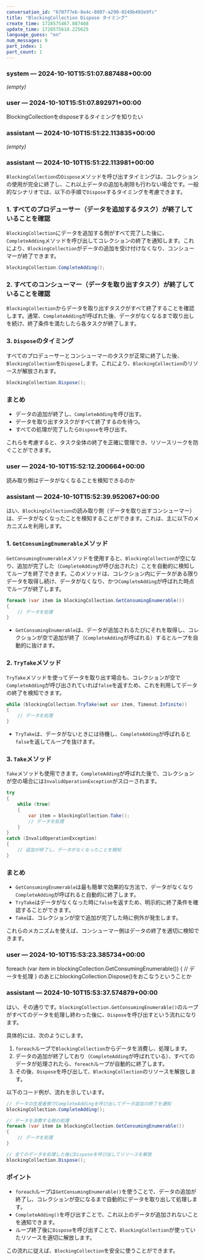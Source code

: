 ```yaml
---
conversation_id: "6707f7eb-8e4c-8007-a290-0249b493e9fc"
title: "BlockingCollection Dispose タイミング"
create_time: 1728575467.887488
update_time: 1728575618.225625
language_guess: "en"
num_messages: 9
part_index: 1
part_count: 1
---
```


### system — 2024-10-10T15:51:07.887488+00:00

_(empty)_

### user — 2024-10-10T15:51:07.892971+00:00

BlockingCollectionをdisposeするタイミングを知りたい

### assistant — 2024-10-10T15:51:22.113835+00:00

_(empty)_

### assistant — 2024-10-10T15:51:22.113981+00:00

`BlockingCollection`の`Dispose`メソッドを呼び出すタイミングは、コレクションの使用が完全に終了し、これ以上データの追加も削除も行わない場合です。一般的なシナリオでは、以下の手順で`Dispose`するタイミングを考慮できます。

### 1. **すべてのプロデューサー（データを追加するタスク）が終了していることを確認**
   `BlockingCollection`にデータを追加する側がすべて完了した後に、`CompleteAdding`メソッドを呼び出してコレクションの終了を通知します。これにより、`BlockingCollection`がデータの追加を受け付けなくなり、コンシューマーが終了できます。

```csharp
blockingCollection.CompleteAdding();
```

### 2. **すべてのコンシューマー（データを取り出すタスク）が終了していることを確認**
   `BlockingCollection`からデータを取り出すタスクがすべて終了することを確認します。通常、`CompleteAdding`が呼ばれた後、データがなくなるまで取り出しを続け、終了条件を満たしたら各タスクが終了します。

### 3. **`Dispose`のタイミング**
   すべてのプロデューサーとコンシューマーのタスクが正常に終了した後、`BlockingCollection`を`Dispose`します。これにより、`BlockingCollection`のリソースが解放されます。

```csharp
blockingCollection.Dispose();
```

### まとめ
- データの追加が終了し、`CompleteAdding`を呼び出す。
- データを取り出すタスクがすべて終了するのを待つ。
- すべての処理が完了したら`Dispose`を呼び出す。

これらを考慮すると、タスク全体の終了を正確に管理でき、リソースリークを防ぐことができます。

### user — 2024-10-10T15:52:12.200664+00:00

読み取り側はデータがなくなることを検知できるのか

### assistant — 2024-10-10T15:52:39.952067+00:00

はい、`BlockingCollection`の読み取り側（データを取り出すコンシューマー）は、データがなくなったことを検知することができます。これは、主に以下のメカニズムを利用します。

### 1. **`GetConsumingEnumerable`メソッド**
   `GetConsumingEnumerable`メソッドを使用すると、`BlockingCollection`が空になり、追加が完了した（`CompleteAdding`が呼び出された）ことを自動的に検知してループを終了できます。このメソッドは、コレクション内にデータがある限りデータを取得し続け、データがなくなり、かつ`CompleteAdding`が呼ばれた時点でループが終了します。

```csharp
foreach (var item in blockingCollection.GetConsumingEnumerable())
{
    // データを処理
}
```

- `GetConsumingEnumerable`は、データが追加されるたびにそれを取得し、コレクションが空で追加が終了（`CompleteAdding`が呼ばれる）するとループを自動的に抜けます。

### 2. **`TryTake`メソッド**
   `TryTake`メソッドを使ってデータを取り出す場合も、コレクションが空で`CompleteAdding`が呼び出されていれば`false`を返すため、これを利用してデータの終了を検知できます。

```csharp
while (blockingCollection.TryTake(out var item, Timeout.Infinite))
{
    // データを処理
}
```

- `TryTake`は、データがないときには待機し、`CompleteAdding`が呼ばれると`false`を返してループを抜けます。

### 3. **`Take`メソッド**
   `Take`メソッドも使用できます。`CompleteAdding`が呼ばれた後で、コレクションが空の場合には`InvalidOperationException`がスローされます。

```csharp
try
{
    while (true)
    {
        var item = blockingCollection.Take();
        // データを処理
    }
}
catch (InvalidOperationException)
{
    // 追加が終了し、データがなくなったことを検知
}
```

### まとめ
- `GetConsumingEnumerable`は最も簡単で効果的な方法で、データがなくなり`CompleteAdding`が呼ばれると自動的に終了します。
- `TryTake`はデータがなくなった時に`false`を返すため、明示的に終了条件を確認することができます。
- `Take`は、コレクションが空で追加が完了した時に例外が発生します。

これらのメカニズムを使えば、コンシューマー側はデータの終了を適切に検知できます。

### user — 2024-10-10T15:53:23.385734+00:00

foreach (var item in blockingCollection.GetConsumingEnumerable())
{
    // データを処理
}
のあとにblockingCollection.Dispose()をおこなうということか

### assistant — 2024-10-10T15:53:37.574879+00:00

はい、その通りです。`blockingCollection.GetConsumingEnumerable()`のループがすべてのデータを処理し終わった後に、`Dispose`を呼び出すという流れになります。

具体的には、次のようにします。

1. `foreach`ループで`BlockingCollection`からデータを消費し、処理します。
2. データの追加が終了しており（`CompleteAdding`が呼ばれている）、すべてのデータが処理されたら、`foreach`ループが自動的に終了します。
3. その後、`Dispose`を呼び出して、`BlockingCollection`のリソースを解放します。

以下のコード例が、流れを示しています。

```csharp
// データの生産者側でCompleteAddingを呼び出してデータ追加の終了を通知
blockingCollection.CompleteAdding();

// データを消費する側の処理
foreach (var item in blockingCollection.GetConsumingEnumerable())
{
    // データを処理
}

// 全てのデータを処理した後にDisposeを呼び出してリソースを解放
blockingCollection.Dispose();
```

### ポイント
- `foreach`ループは`GetConsumingEnumerable()`を使うことで、データの追加が終了し、コレクションが空になるまで自動的にデータを取り出して処理します。
- `CompleteAdding()`を呼び出すことで、これ以上のデータが追加されないことを通知できます。
- ループ終了後に`Dispose`を呼び出すことで、`BlockingCollection`が使っていたリソースを適切に解放します。

この流れに従えば、`BlockingCollection`を安全に使うことができます。
